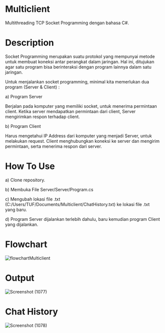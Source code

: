 # Multiclient
 
Multithreading TCP Socket Programming dengan bahasa C#.

# Description

Socket Programming merupakan suatu protokol yang mempunyai metode untuk membuat koneksi antar perangkat dalam jaringan. Hal ini, ditujukan agar satu program bisa berinteraksi dengan program lainnya dalam satu jaringan.

Untuk menjalankan socket programming, minimal kita memerlukan dua program (Server & Client) :

a) Program Server

Berjalan pada komputer yang memiliki socket, untuk menerima permintaan client. Ketika server mendapatkan permintaan dari client, Server mengirimkan respon terhadap client.

b) Program Client

Harus mengetahui IP Address dari komputer yang menjadi Server, untuk melakukan request. Client menghubungkan koneksi ke server dan mengirim permintaan, serta menerima respon dari server.

# How To Use

a) Clone repository.

b) Membuka File Server/Server/Program.cs

c) Mengubah lokasi file .txt (C:/Users/TUF/Documents/Multiclient/ChatHistory.txt) ke lokasi file .txt yang baru.

d) Program Server dijalankan terlebih dahulu, baru kemudian program Client yang dijalankan.

# Flowchart

![flowchartMulticlient](https://user-images.githubusercontent.com/76908922/124807626-30128b00-df88-11eb-8b0b-56c102d06641.png)

# Output

![Screenshot (1077)](https://user-images.githubusercontent.com/76908922/124808532-41a86280-df89-11eb-9f14-36fb64046cf2.png)

# Chat History

![Screenshot (1078)](https://user-images.githubusercontent.com/76908922/124808766-88965800-df89-11eb-9c33-4eb8fdf5b9df.png)
